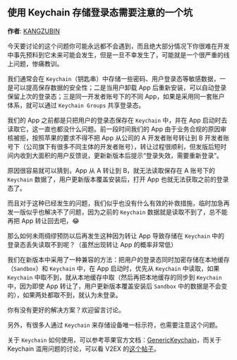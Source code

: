 ## 使用 Keychain 存储登录态需要注意的一个坑

**作者**: [KANGZUBIN](https://weibo.com/kangzubin)

今天要讨论的这个问题你可能永远都不会遇到，而且绝大部分情况下你很难在开发中事先预料到它未来可能会发生，但是一旦不幸发生了，可能就是一个很严重的线上问题，惨痛教训。

我们通常会在 `Keychain`（钥匙串）中存储一些密码、用户登录态等敏感数据，一是可以提高保存数据的安全性；二是当用户卸载 App 后重新安装，可以自动登录保留上次的登录态；三是同一开发者账号下的不同 App，如果是采用同一套账户体系，就可以通过 `Keychain Groups` 共享登录态。

我们的 App 之前都是只把用户的登录态保存在 `Keychain` 中，并在 App 启动时去读取它，这一直也都没什么问题。前一段时间我们的 App 由于业务合规的原因审核被拒，按照苹果的要求不得不把 App 从公司的 A 开发者账号转让到 B 开发者账号下（公司旗下有很多不同主体的开发者账号），转让过程很顺利，但发版后短时间内收到大面积的用户反馈说，更新新版本后提示“登录失效，需要重新登录”。

原因很容易就可以猜到，App 从 A 转让到 B，就无法读取保存在 A 账号下的 `Keychain` 数据了，用户更新版本覆盖安装后，打开 App 也就无法获取之前的登录态了。

而且对于这种已经发生的问题，我们似乎也没有什么有效的补救措施，临时加急再发一版似乎也解决不了问题，因为之前的 `Keychain` 数据就是读取不到了，总不能再把 App 转让回去吧，😂

那么如何未雨绸缪预防以后再发生这种因为转让 App 导致存储在 `Keychain` 中的登录态丢失读取不到呢？（虽然出现转让 App 的概率非常低）

我们在新版本中采用了一种兼容的方法：把用户的登录态同时加密存储在本地缓存（`Sandbox`）和 `Keychain` 中，在 App 启动时，优先从 `Keychain` 中读取，如果 `Keychain` 中取不到，就从本地缓存中取（然后再把本地缓存的同步到 `Keychain` 中，因为即使 App 转让了，用户更新版本覆盖安装后 `Sandbox` 中的数据是不会变的），如果两处都取不到，就认为未登录。

你有没有更好的解决方案？欢迎留言讨论。

另外，有很多人通过 `Keychain` 来存储设备唯一标示符，也需要注意这个问题。

关于 `Keychain` 如何使用，可以参考苹果官方文档：[GenericKeychain](https://developer.apple.com/library/archive/samplecode/GenericKeychain/Introduction/Intro.html)，而关于 Keychain 滥用问题的讨论，可以看 V2EX 的[这个帖子](https://www.v2ex.com/t/471254)。

